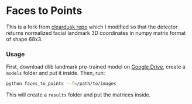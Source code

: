 # Faces to Points 


This is a fork from [cleardusk repo](https://github.com/cleardusk/3DDFA.git) which I modified so that the detector returns normalized facial landmark 3D coordinates in numpy matrix format of shape 68x3. 

### Usage

First, download dlib landmark pre-trained model on [Google Drive](https://drive.google.com/open?id=1kxgOZSds1HuUIlvo5sRH3PJv377qZAkE), create a `models` folder and put it inside. Then, run: 


```bash
python faces_to_points --f=/path/to/images
```

This will create a `results` folder and put the matrices inside. 


